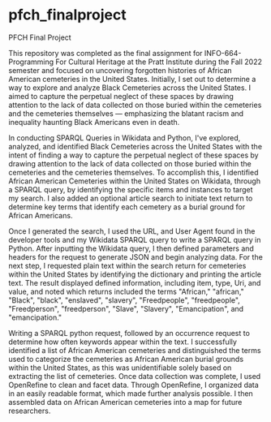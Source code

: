 # pfch_finalproject
PFCH Final Project

This repository was completed as the final assignment for INFO-664-Programming For Cultural Heritage at the Pratt Institute during the Fall 2022 semester and focused on uncovering forgotten histories of African American cemeteries in the United States. Initially, I set out to determine a way to explore and analyze Black Cemeteries across the United States. I aimed to capture the perpetual neglect of these spaces by drawing attention to the lack of data collected on those buried within the cemeteries and the cemeteries themselves — emphasizing the blatant racism and inequality haunting Black Americans even in death.

In conducting SPARQL Queries in Wikidata and Python, I've explored, analyzed, and identified Black Cemeteries across the United States with the intent of finding a way to capture the perpetual neglect of these spaces by drawing attention to the lack of data collected on those buried within the cemeteries and the cemeteries themselves. To accomplish this, I identified African American Cemeteries within the United States on Wikidata, through a SPARQL query, by identifying the specific items and instances to target my search. I also added an optional article search to initiate text return to determine key terms that identify each cemetery as a burial ground for African Americans.

Once I generated the search, I used the URL, and User Agent found in the developer tools and my Wikidata SPARQL query to write a SPARQL query in Python. After inputting the Wikidata query, I then defined parameters and headers for the request to generate JSON and begin analyzing data. For the next step, I requested plain text within the search return for cemeteries within the United States by identifying the dictionary and printing the article text. The result displayed defined information, including item, type, Uri, and value, and noted which returns included the terms "African," "african," "Black", "black", "enslaved", "slavery", "Freedpeople", "freedpeople", "Freedperson", "freedperson", "Slave", "Slavery", "Emancipation", and "emancipation."

Writing a SPARQL python request, followed by an occurrence request to determine how often keywords appear within the text. I successfully identified a list of African American cemeteries and distinguished the terms used to categorize the cemeteries as African American burial grounds within the United States, as this was unidentifiable solely based on extracting the list of cemeteries. Once data collection was complete, I used OpenRefine to clean and facet data. Through OpenRefine, I organized data in an easily readable format, which made further analysis possible. I then assembled data on African American cemeteries into a map for future researchers.

